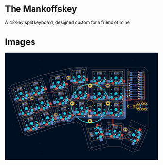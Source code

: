 The Mankoffskey
===============

A 42-key split keyboard, designed custom for a friend of mine.

# Images

![PCB Render](./art/pcb-render.png "The Mankoffskey")
